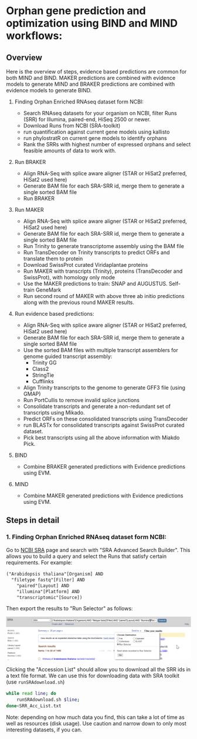 # Orphan gene prediction and optimization using BIND and MIND workflows:

## Overview

Here is the overview of steps, evidence based predictions are common for both MIND and BIND. MAKER predictions are combined with evidence models to generate MIND and BRAKER predictions are combined with evidence models to generate BIND.

1. Finding Orphan Enriched RNAseq dataset form NCBI:
	- Search RNAseq datasets for your organism on NCBI, filter Runs (SRR) for Illumina, paired-end, HiSeq 2500 or newer.
	- Download Runs from NCBI (SRA-toolkit)
	- run quantification against current gene models using kallisto
	- run phylostratR on current gene models to identify orphans
	- Rank the SRRs with highest number of expressed orphans and select feasible amounts of data to work with.

2. Run BRAKER
	- Align RNA-Seq with splice aware aligner (STAR or HiSat2 preferred, HiSat2 used here)
	- Generate BAM file for each SRA-SRR id, merge them to generate a single sorted BAM file
	- Run BRAKER

2. Run MAKER

	- Align RNA-Seq with splice aware aligner (STAR or HiSat2 preferred, HiSat2 used here)
	- Generate BAM file for each SRA-SRR id, merge them to generate a single sorted BAM file
	- Run Trinity to generate transcriptome assembly using the BAM file
	- Run TransDecoder on Trinity transcripts to predict ORFs and translate them to protein
	- Download SwissProt curated Viridaplantae proteins
	- Run MAKER with transcripts (Trinity), proteins (TransDecoder and SwissProt), with homology only mode
	- Use the MAKER predictions to train: SNAP and AUGUSTUS. Self-train GeneMark
	- Run second round of MAKER with above three ab initio predictions along with the previous round MAKER results.

3. Run evidence based predictions:

	- Align RNA-Seq with splice aware aligner (STAR or HiSat2 preferred, HiSat2 used here)
	- Generate BAM file for each SRA-SRR id, merge them to generate a single sorted BAM file
	- Use the sorted BAM files with multiple transcript assemblers for genome guided transcript assembly:
		* Trinity GG
		* Class2
		* StringTie
		* Cufflinks
	- Align Trinity transcripts to the genome to generate GFF3 file (using GMAP)
	- Run PortCullis to remove invalid splice junctions
	- Consolidate transcripts and generate a non-redundant set of transcripts using Mikado.
	- Predict ORFs on these consolidated transcripts using TransDecoder
	- run BLASTx for consolidated transcripts against SwissProt curated dataset.
	- Pick best transcripts using all the above information with Miakdo Pick.

4. BIND
	- Combine BRAKER generated predictions with Evidence predictions using EVM.

5. MIND
	- Combine MAKER generated predictions with Evidence predictions using EVM.



## Steps in detail

### 1. Finding Orphan Enriched RNAseq dataset form NCBI:

Go to [NCBI SRA](https://www.ncbi.nlm.nih.gov/sra) page and search with "SRA Advanced Search Builder". This allows you to build a query and select the Runs that satisfy certain requirements. For example:

```
("Arabidopsis thaliana"[Organism] AND
  "filetype fastq"[Filter] AND
	"paired"[Layout] AND
	"illumina"[Platform] AND
	"transcriptomic"[Source])
```

Then export the results to "Run Selector" as follows:

![SRA results](Assets/ncbi-sra.png)

Clicking the "Accession List" should allow you to download all the SRR ids in a text file format. We can use this for downloading data with SRA toolkit (use `runSRAdownload.sh`)

```bash
while read line; do
	runSRAdownload.sh $line;
done<SRR_Acc_List.txt
```

Note: depending on how much data you find, this can take a lot of time as well as resources (disk usage). Use caution and narrow down to only most interesting datasets, if you can.

